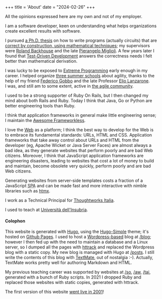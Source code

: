 +++
title = 'About'
date = "2024-02-26"
+++

All the opinions expressed here are my own and not of my employer.

I&nbsp;am a software developer, keen on understanding what helps organizations create excellent results with software.

I pursued [a Ph.D. thesis](/matteo-vaccari-calculational-derivation-of-circuits.pdf) on how to write programs (actually circuits) that are [correct by construction, using mathematical techniques](https://en.wikipedia.org/wiki/Program_derivation "Program derivation - Wikipedia"); my supervisors were [Roland Backhouse](https://en.wikipedia.org/wiki/Roland_Carl_Backhouse "Roland Carl Backhouse - Wikipedia") and the late [Pierangelo Miglioli](http://www.dista.uninsubria.it/~ferram/_static/pierangelo/index.html "Pierangelo Miglioli / Biography").  A few years later I found that [Test-Driven Development](https://tidyfirst.substack.com/p/canon-tdd "") answers the correctness needs I felt better than mathematical derivation.

I&nbsp;was lucky to be exposed to [Extreme Programming](http://www.extremeprogramming.org/ "Extreme Programming: A Gentle Introduction.") early enough in my career.  I&nbsp;helped organize [three summer schools](http://essap.dicom.uninsubria.it/) about agility, thanks to the help of my friend [Federico Gobbo](https://federicogobbo.name/ "Federico Gobbo") and the late Professor [Elio Lanzarone](https://www.researchgate.net/publication/274151092_Elio_Lanzarone_A_life_for_science "Elio Lanzarone: A life for science"). I&nbsp;was, and still am to some extent, active in [the agile community](https://agilemovement.it/ "Italian Agile Movement").

I&nbsp;used to be a strong supporter of Ruby On Rails, but I&nbsp;then changed my mind about both Rails and Ruby.  Today I&nbsp;think that Java, Go or Python are better engineering tools than Ruby.  

I&nbsp;think that application frameworks in general make little engineering sense; I&nbsp;maintain the [Awesome Frameworkless](https://github.com/frameworkless-movement/awesome-frameworkless "A collection of awesome things regarding Frameworkless").

I&nbsp;love the [Web](https://www.w3.org/ "W3C") as a platform; I&nbsp;think the best way to develop for the Web is to embrace its fundamental standards: URLs, HTML and CSS. Application frameworks that take away control about URLs and HTML from the developer (eg, Apache Wicket or Java Server Faces) are almost always a bad idea, as they generate websites that perform poorly and are bad Web citizens. Moreover, I&nbsp;think that JavaScript application frameworks are engineering disasters, leading to websites that cost a lot of money to build and maintain, become obsolete very quickly, perform poorly and are bad Web citizens.  

Generating websites from server-side templates costs a fraction of a JavaScript <abbr title="Single-Page Application">SPA</abbr> and can be made fast and more interactive with nimble libraries such as [htmx](https://htmx.org/ "&lt;&#x2F;&gt; htmx - high power tools for html").

I&nbsp;work as a <span itemprop='title'>Technical Principal</span>
for <a href='http://thoughtworks.com/' itemprop="affiliation">Thoughtworks Italia</a>.

I&nbsp;used to teach at <a href='http://www.uninsubria.it/' itemprop='affiliation'>Università dell'Insubria</a>.


#### Colophon

This website is generated with [Hugo](https://gohugo.io/ "The world’s fastest framework for building websites | Hugo"), using the [Hugo-Simple](https://themes.gohugo.io/themes/hugo-simple/ "Hugo Simple | Hugo Themes") theme; it's hosted on [Github Pages](https://pages.github.com/ "GitHub Pages | Websites for you and your projects, hosted directly from your GitHub repository. Just edit, push, and your changes are live.").  I&nbsp;used to host a [Wordpress-based](https://wordpress.com/ "WordPress.com: Build a Site, Sell Your Stuff, Start a Blog &amp; More") blog at <a href="/blog">/blog</a>; however I&nbsp;then fed up with the need to maintain a database and a Linux server, so I&nbsp;dumped all the pages with [httrack](https://www.httrack.com/ "HTTrack Website Copier - Free Software Offline Browser (GNU GPL)") and replaced the Wordpress blog with a static copy.  My new blog is managed with Hugo at <a href="/posts">/posts</a>. I&nbsp;still write the contents of this blog with [TextMate](https://macromates.com/ "TextMate: Text editor for macOS"), out of nostalgia&nbsp;:-). Actually, TextMate works pretty well for authoring Markdown and HTML.

My previous teaching career was supported by websites at [/so](/so), [/aw](/aw), [/tai](/tai), generated with a bunch of Ruby scripts. In 2021 I&nbsp;dropped Ruby and replaced those websites with static copies, generated with httrack.

The first version of this website [went live in 2001](https://web.archive.org/web/20021127172104/http://matteo.vaccari.name/ "La pagina di Matteo Vaccari")!
